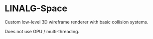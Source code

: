 # LINALG-Space
Custom low-level 3D wireframe renderer with basic collision systems.

Does not use GPU / multi-threading.

